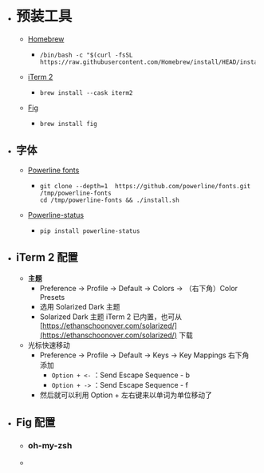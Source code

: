 - # 预装工具
	- [Homebrew](https://brew.sh/)
		- ```shell
		  /bin/bash -c "$(curl -fsSL https://raw.githubusercontent.com/Homebrew/install/HEAD/install.sh)"
		  ```
	- [iTerm 2](https://iterm2.com/)
		- ```shell
		  brew install --cask iterm2
		  ```
	- [Fig](https://fig.io/)
		- ```shell
		  brew install fig
		  ```
- ## 字体
	- [Powerline fonts](https://github.com/powerline/fonts)
		- ```shell
		  git clone --depth=1  https://github.com/powerline/fonts.git /tmp/powerline-fonts
		  cd /tmp/powerline-fonts && ./install.sh
		  ```
	- [Powerline-status](https://pypi.org/project/powerline-status/)
		- ```shell
		  pip install powerline-status
		  ```
- ## iTerm 2 配置
	- **主题**
		- Preference → Profile → Default → Colors → （右下角）Color Presets
		- 选用 Solarized Dark 主题
		- Solarized Dark 主题 iTerm 2 已内置，也可从 [https://ethanschoonover.com/solarized/](https://ethanschoonover.com/solarized/) 下载
	- 光标快速移动
		- Preference → Profile → Default → Keys → Key Mappings 右下角添加
			- `Option + <-`  ：Send Escape Sequence - b
			- `Option + ->`  ：Send Escape Sequence - f
		- 然后就可以利用 Option + 左右键来以单词为单位移动了
- ## Fig 配置
	- ### oh-my-zsh
	-